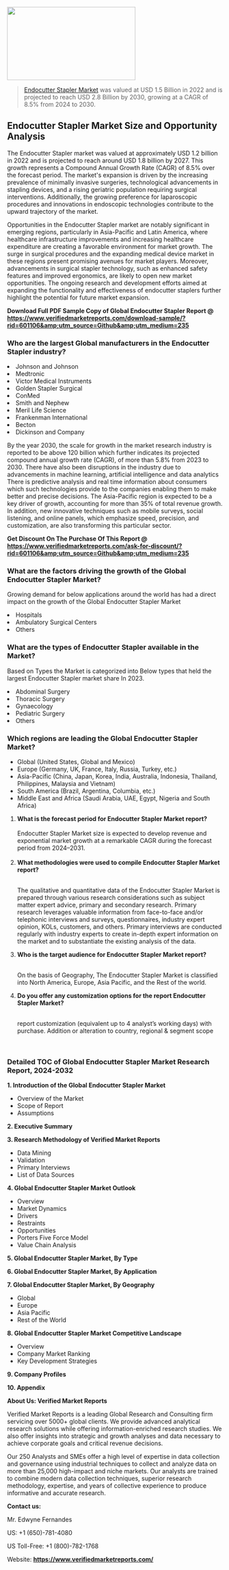 <img src="https://ffe5etoiles.com/wp-content/uploads/2024/12/MST1-300x171.png" alt="" width="300" height="171" class="alignnone size-medium wp-image-20088" /><blockquote><p><p><a href="https://www.verifiedmarketreports.com/download-sample/?rid=601106&utm_source=Github&utm_medium=235" target="_blank">Endocutter Stapler Market</a> was valued at USD 1.5 Billion in 2022 and is projected to reach USD 2.8 Billion by 2030, growing at a CAGR of 8.5% from 2024 to 2030.</p></blockquote><p><h2>Endocutter Stapler Market Size and Opportunity Analysis</h2><p>The Endocutter Stapler market was valued at approximately USD 1.2 billion in 2022 and is projected to reach around USD 1.8 billion by 2027. This growth represents a Compound Annual Growth Rate (CAGR) of 8.5% over the forecast period. The market's expansion is driven by the increasing prevalence of minimally invasive surgeries, technological advancements in stapling devices, and a rising geriatric population requiring surgical interventions. Additionally, the growing preference for laparoscopic procedures and innovations in endoscopic technologies contribute to the upward trajectory of the market.</p><p>Opportunities in the Endocutter Stapler market are notably significant in emerging regions, particularly in Asia-Pacific and Latin America, where healthcare infrastructure improvements and increasing healthcare expenditure are creating a favorable environment for market growth. The surge in surgical procedures and the expanding medical device market in these regions present promising avenues for market players. Moreover, advancements in surgical stapler technology, such as enhanced safety features and improved ergonomics, are likely to open new market opportunities. The ongoing research and development efforts aimed at expanding the functionality and effectiveness of endocutter staplers further highlight the potential for future market expansion.</p></p><p class=""><strong>Download Full PDF Sample Copy of Global Endocutter Stapler Report @ <a href="https://www.verifiedmarketreports.com/download-sample/?rid=601106&amp;utm_source=Github&amp;utm_medium=235" target="_blank">https://www.verifiedmarketreports.com/download-sample/?rid=601106&amp;utm_source=Github&amp;utm_medium=235</a></strong></p><h3 id="" class="">Who are the largest Global manufacturers in the Endocutter Stapler industry?</h3><p><li>Johnson and Johnson</li><li> Medtronic</li><li> Victor Medical Instruments</li><li> Golden Stapler Surgical</li><li> ConMed</li><li> Smith and Nephew</li><li> Meril Life Science</li><li> Frankenman International</li><li> Becton</li><li> Dickinson and Company</li></p><div class=""><div class="" dir="" data-message-author-role="" data-message-id="" data-message-model-slug=""><div class=""><div class=""><div class=""><div class="" dir="" data-message-author-role="" data-message-id="" data-message-model-slug=""><div class=""><div class=""><p>By the year 2030, the scale for growth in the market research industry is reported to be above 120 billion which further indicates its projected compound annual growth rate (CAGR), of more than 5.8% from 2023 to 2030. There have also been disruptions in the industry due to advancements in machine learning, artificial intelligence and data analytics There is predictive analysis and real time information about consumers which such technologies provide to the companies enabling them to make better and precise decisions. The Asia-Pacific region is expected to be a key driver of growth, accounting for more than 35% of total revenue growth. In addition, new innovative techniques such as mobile surveys, social listening, and online panels, which emphasize speed, precision, and customization, are also transforming this particular sector.</p><p><strong>Get Discount On The Purchase Of This Report @&nbsp; <a href="https://www.verifiedmarketreports.com/ask-for-discount/?rid=601106&amp;utm_source=Github&amp;utm_medium=235" target="_blank">https://www.verifiedmarketreports.com/ask-for-discount/?rid=601106&amp;utm_source=Github&amp;utm_medium=235</a></strong></p></div></div></div></div></div></div></div></div><h3 id="" class="">What are the factors driving the growth of the Global Endocutter Stapler Market?</h3><p id="" class="">Growing demand for below applications around the world has had a direct impact on the growth of the Global Endocutter Stapler Market</p><p id="" class=""><li>Hospitals</li><li> Ambulatory Surgical Centers</li><li> Others</li></p><h3 id="" class="">What are the types of Endocutter Stapler available in the Market?</h3><p id="" class="">Based on Types the Market is categorized into Below types that held the largest Endocutter Stapler market share In 2023.</p><p id="" class=""><li>Abdominal Surgery</li><li> Thoracic Surgery</li><li> Gynaecology</li><li> Pediatric Surgery</li><li> Others</li></p><h3 id="" class="">Which regions are leading the Global Endocutter Stapler Market?</h3><ul><li>Global (United States, Global and Mexico)</li><li>Europe (Germany, UK, France, Italy, Russia, Turkey, etc.)</li><li>Asia-Pacific (China, Japan, Korea, India, Australia, Indonesia, Thailand, Philippines, Malaysia and Vietnam)</li><li>South America (Brazil, Argentina, Columbia, etc.)</li><li>Middle East and Africa (Saudi Arabia, UAE, Egypt, Nigeria and South Africa)</li></ul><p><ol><li><strong>What is the forecast period for Endocutter Stapler Market report?<br /></strong><br /><span data-sheets-root="1" data-sheets-value="{&quot;1&quot;:2,&quot;2&quot;:&quot;XXXX size is expected to develop revenue and exponential market growth at a remarkable CAGR during the forecast period from 2024&ndash;2030.&quot;}" data-sheets-userformat="{&quot;2&quot;:12674,&quot;4&quot;:{&quot;1&quot;:2,&quot;2&quot;:16776960},&quot;10&quot;:2,&quot;11&quot;:0,&quot;15&quot;:&quot;Arial&quot;,&quot;16&quot;:12}">Endocutter Stapler Market size is expected to develop revenue and exponential market growth at a remarkable CAGR during the forecast period from 2024&ndash;2031.</span><br /><br /></li><li><strong>What methodologies were used to compile Endocutter Stapler Market report?<br /><br /></strong><p>The qualitative and quantitative data of the&nbsp;Endocutter Stapler Market is prepared through various research considerations such as subject matter expert advice, primary and secondary research. Primary research leverages valuable information from face-to-face and/or telephonic interviews and surveys, questionnaires, industry expert opinion, KOLs, customers, and others. Primary interviews are conducted regularly with industry experts to create in-depth expert information on the market and to substantiate the existing analysis of the data.&nbsp;</p></li><li><strong>Who is the target audience for Endocutter Stapler Market report?<br /><br /></strong><p>On the basis of Geography, The&nbsp;Endocutter Stapler Market is classified into North America, Europe, Asia Pacific, and the Rest of the world.</p></li><li><strong>Do you offer any customization options for the report Endocutter Stapler Market?<br /><br /></strong><p>report customization (equivalent up to 4 analyst&rsquo;s working days) with purchase. Addition or alteration to country, regional &amp; segment scope</p><p>&nbsp;</p></li></ol></p><h3 id="" class="">Detailed TOC of Global Endocutter Stapler Market Research Report, 2024-2032</h3><p id="" class=""><strong>1. Introduction of the Global Endocutter Stapler Market</strong></p><ul><li>Overview of the Market</li><li>Scope of Report</li><li>Assumptions</li></ul><p id="" class=""><strong>2. Executive Summary</strong></p><p id="" class=""><strong>3. Research Methodology of&nbsp;Verified Market Reports</strong></p><ul><li>Data Mining</li><li>Validation</li><li>Primary Interviews</li><li>List of Data Sources</li></ul><p id="" class=""><strong>4. Global Endocutter Stapler Market Outlook</strong></p><ul><li>Overview</li><li>Market Dynamics</li><li>Drivers</li><li>Restraints</li><li>Opportunities</li><li>Porters Five Force Model</li><li>Value Chain Analysis</li></ul><p id="" class=""><strong>5. Global Endocutter Stapler Market, By&nbsp;Type</strong></p><p id="" class=""><strong>6. Global Endocutter Stapler Market, By Application</strong></p><p id="" class=""><strong>7. Global Endocutter Stapler Market, By Geography</strong></p><ul><li>Global</li><li>Europe</li><li>Asia Pacific</li><li>Rest of the World</li></ul><p id="" class=""><strong>8. Global Endocutter Stapler Market Competitive Landscape</strong></p><ul><li>Overview</li><li>Company Market Ranking</li><li>Key Development Strategies</li></ul><p id="" class=""><strong>9. Company Profiles</strong></p><p id="" class=""><strong>10. Appendix</strong></p><p id="" class=""><strong>About Us: Verified Market Reports</strong></p><p id="" class="">Verified Market Reports is a leading Global Research and Consulting firm servicing over 5000+ global clients. We provide advanced analytical research solutions while offering information-enriched research studies. We also offer insights into strategic and growth analyses and data necessary to achieve corporate goals and critical revenue decisions.</p><p id="" class="">Our 250 Analysts and SMEs offer a high level of expertise in data collection and governance using industrial techniques to collect and analyze data on more than 25,000 high-impact and niche markets. Our analysts are trained to combine modern data collection techniques, superior research methodology, expertise, and years of collective experience to produce informative and accurate research.</p><p id="" class=""><strong>Contact us:</strong></p><p id="" class="">Mr. Edwyne Fernandes</p><p id="" class="">US: +1 (650)-781-4080</p><p id="" class="">US Toll-Free: +1 (800)-782-1768</p><p id="" class="">Website: <a target="" data-test-app-aware-link=""><strong>https://www.verifiedmarketreports.com/</strong></a></p>
